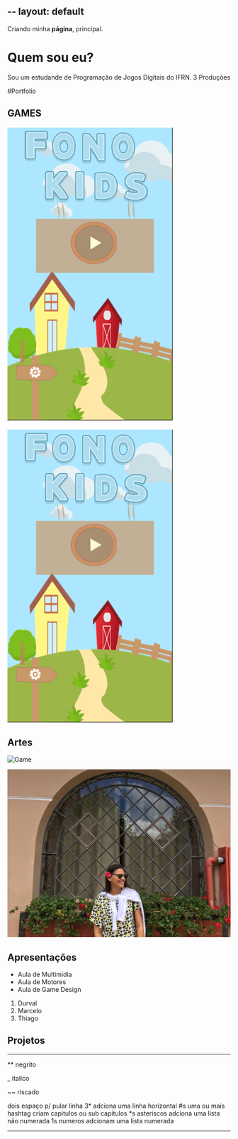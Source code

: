 --
layout: default
---

Criando minha **página**, principal.

# Quem sou eu?

Sou um estudande de Programação de Jogos Digitais do IFRN.
3 Produções

#Portfolio

## GAMES

#### [![FonoKids](20180206_230743.png)](Jordanag.github.io/FonoKids2/)

![FonoKids](20180206_230743.png)


## Artes
![Game](https://www.google.com.br/search?q=game+tumblr&source=lnms&tbm=isch&sa=X&ved=0ahUKEwjj8eGO8ZjZAhWGC5AKHQ3GDo4Q_AUICigB&biw=1920&bih=974#imgrc=dliB2jPAu49-zM:)

![EU](IMG-20180130-WA0610.jpg)


## Apresentações
* Aula de Multimidia
* Aula de Motores
* Aula de Game Design

1. Durval
2. Marcelo
3. Thiago

## Projetos

* * *

** negrito

_ italico

~~ riscado

   dois espaço p/ pular linha
 3* adciona uma linha horizontal
 #s uma ou mais hashtag criam capitulos ou sub capitulos
 *s asteriscos adciona uma lista não numerada
 1s numeros adcionam uma lista numerada
 
 * * *
